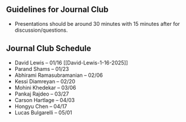 ## Guidelines for Journal Club

- Presentations should be around 30 minutes with 15 minutes after for discussion/questions.

## Journal Club Schedule

- David Lewis – 01/16 [[David-Lewis-1-16-2025]]
- Parand Shams – 01/23
- Abhirami Ramasubramanian – 02/06
- Kessi Diamreyan – 02/20
- Mohini Khedekar – 03/06
- Pankaj Rajdeo – 03/27
- Carson Hartlage – 04/03
- Hongyu Chen – 04/17
- Lucas Bulgarelli – 05/01
